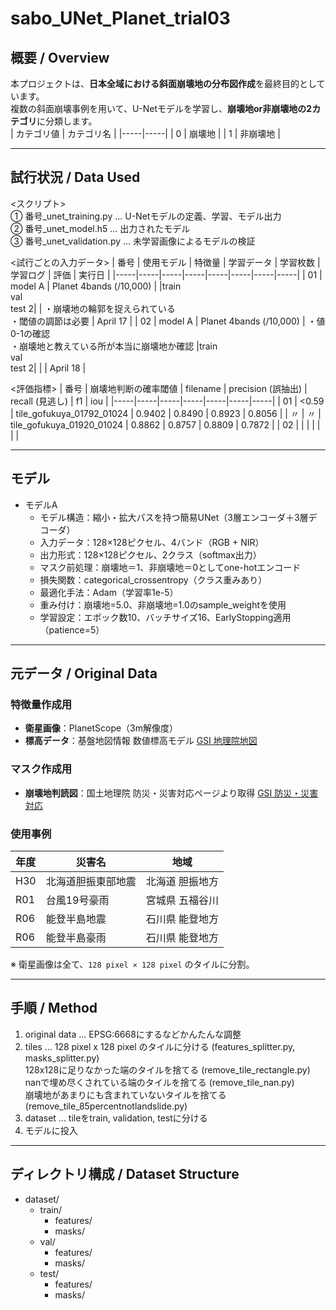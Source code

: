 # sabo_UNet_Planet_trial03

## 概要 / Overview
本プロジェクトは、**日本全域における斜面崩壊地の分布図作成**を最終目的としています。<br>
複数の斜面崩壊事例を用いて、U-Netモデルを学習し、**崩壊地or非崩壊地の2カテゴリ**に分類します。<br>
| カテゴリ値 | カテゴリ名 |
|-----|-----|
| 0 | 崩壊地 |
| 1 | 非崩壊地 |
  
---
## 試行状況 / Data Used

<スクリプト> <br>
① 番号_unet_training.py ... U-Netモデルの定義、学習、モデル出力 <br>
② 番号_unet_model.h5 ... 出力されたモデル <br>
③ 番号_unet_validation.py ... 未学習画像によるモデルの検証

<試行ごとの入力データ>
| 番号 | 使用モデル | 特徴量 | 学習データ | 学習枚数 | 学習ログ | 評価 | 実行日 |
|-----|-----|-----|-----|-----|-----|-----|-----| 
| 01 | model A | Planet 4bands (/10,000) | |train <br> val <br> test 2| |  ・崩壊地の輪郭を捉えられている <br> ・閾値の調節は必要 | April 17 |
| 02 | model A | Planet 4bands (/10,000) | ・値0-1の確認 <br> ・崩壊地と教えている所が本当に崩壊地か確認 |train <br> val <br> test 2| | | April 18 |

<評価指標>
| 番号 | 崩壊地判断の確率閾値 | filename | precision (誤抽出) | recall (見逃し) | f1 | iou |
|-----|-----|-----|-----|-----|-----|-----|
| 01 | <0.59 | tile_gofukuya_01792_01024 |	0.9402 | 0.8490 | 0.8923 | 0.8056 |
| 〃 | 〃 | tile_gofukuya_01920_01024 |	0.8862 | 0.8757 | 0.8809 | 0.7872 |
| 02 | | | | | | |

---
## モデル

- モデルA
  - モデル構造：縮小・拡大パスを持つ簡易UNet（3層エンコーダ＋3層デコーダ）
  - 入力データ：128×128ピクセル、4バンド（RGB + NIR）
  - 出力形式：128×128ピクセル、2クラス（softmax出力）
  - マスク前処理：崩壊地＝1、非崩壊地＝0としてone-hotエンコード
  - 損失関数：categorical_crossentropy（クラス重みあり）
  - 最適化手法：Adam（学習率1e-5）
  - 重み付け：崩壊地=5.0、非崩壊地=1.0のsample_weightを使用
  - 学習設定：エポック数10、バッチサイズ16、EarlyStopping適用（patience=5）

---

## 元データ / Original Data

### 特徴量作成用
- **衛星画像**：PlanetScope（3m解像度）
- **標高データ**：基盤地図情報 数値標高モデル [GSI 地理院地図](https://service.gsi.go.jp/kiban/)

### マスク作成用
- **崩壊地判読図**：国土地理院 防災・災害対応ページより取得 [GSI 防災・災害対応](https://www.gsi.go.jp/bousai.html)

### 使用事例
| 年度 | 災害名 | 地域 |
|------|--------|------|
| H30  | 北海道胆振東部地震   | 北海道 胆振地方 |
| R01  | 台風19号豪雨         | 宮城県 五福谷川 |
| R06  | 能登半島地震         | 石川県 能登地方 |
| R06  | 能登半島豪雨         | 石川県 能登地方 |

※ 衛星画像は全て、`128 pixel × 128 pixel` のタイルに分割。  

---
## 手順 / Method

1) original data ... EPSG:6668にするなどかんたんな調整 <br>
2) tiles ... 128 pixel x 128 pixel のタイルに分ける (features_splitter.py, masks_splitter.py) <br> 128x128に足りなかった端のタイルを捨てる (remove_tile_rectangle.py) <br> nanで埋め尽くされている端のタイルを捨てる (remove_tile_nan.py) <br> 崩壊地があまりにも含まれていないタイルを捨てる (remove_tile_85percentnotlandslide.py)
3) dataset ... tileをtrain, validation, testに分ける
4) モデルに投入

---

## ディレクトリ構成 / Dataset Structure

- dataset/
  - train/     
    - features/
    - masks/
  - val/               
    - features/
    - masks/
  - test/
    - features/
    - masks/
